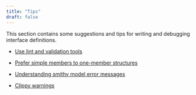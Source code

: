 ```yaml
---
title: "Tips"
draft: false
---
```


This section contains some suggestions and tips for writing and debugging interface definitions.

- [Use lint and validation tools](./lint-validate/)
 
- [Prefer simple members to one-member structures](./avoid-single-member-structures)

- [Understanding smithy model error messages](./error-messages/)


- [Clippy warnings](./clippy-warnings)